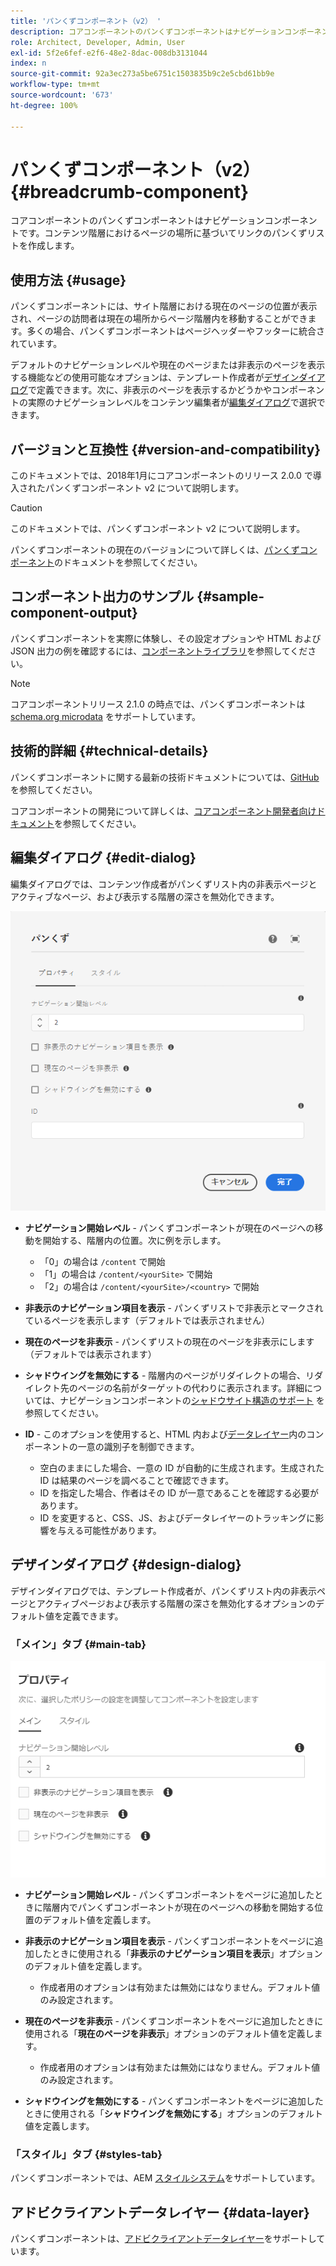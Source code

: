 ```yaml
---
title: 'パンくずコンポーネント（v2） '
description: コアコンポーネントのパンくずコンポーネントはナビゲーションコンポーネントです。コンテンツ階層におけるページの場所に基づいてリンクのパンくずリストを作成します。
role: Architect, Developer, Admin, User
exl-id: 5f2e6fef-e2f6-48e2-8dac-008db3131044
index: n
source-git-commit: 92a3ec273a5be6751c1503835b9c2e5cbd61bb9e
workflow-type: tm+mt
source-wordcount: '673'
ht-degree: 100%

---
```



# パンくずコンポーネント（v2）  {#breadcrumb-component}

コアコンポーネントのパンくずコンポーネントはナビゲーションコンポーネントです。コンテンツ階層におけるページの場所に基づいてリンクのパンくずリストを作成します。

## 使用方法 {#usage}

パンくずコンポーネントには、サイト階層における現在のページの位置が表示され、ページの訪問者は現在の場所からページ階層内を移動することができます。多くの場合、パンくずコンポーネントはページヘッダーやフッターに統合されています。

デフォルトのナビゲーションレベルや現在のページまたは非表示のページを表示する機能などの使用可能なオプションは、テンプレート作成者が[デザインダイアログ](#design-dialog)で定義できます。次に、非表示のページを表示するかどうかやコンポーネントの実際のナビゲーションレベルをコンテンツ編集者が[編集ダイアログ](#edit-dialog)で選択できます。

## バージョンと互換性 {#version-and-compatibility}

このドキュメントでは、2018年1月にコアコンポーネントのリリース 2.0.0 で導入されたパンくずコンポーネント v2 について説明します。

>[!CAUTION]
>
>このドキュメントでは、パンくずコンポーネント v2 について説明します。
>
>パンくずコンポーネントの現在のバージョンについて詳しくは、[パンくずコンポーネント](/help/components/breadcrumb.md)のドキュメントを参照してください。

## コンポーネント出力のサンプル {#sample-component-output}

パンくずコンポーネントを実際に体験し、その設定オプションや HTML および JSON 出力の例を確認するには、[コンポーネントライブラリ](https://adobe.com/go/aem_cmp_library_breadcrumb_jp)を参照してください。

>[!NOTE]
>
>コアコンポーネントリリース 2.1.0 の時点では、パンくずコンポーネントは [schema.org microdata](https://schema.org/BreadcrumbList) をサポートしています。

## 技術的詳細 {#technical-details}

パンくずコンポーネントに関する最新の技術ドキュメントについては、[GitHub](https://adobe.com/go/aem_cmp_tech_breadcrumb_v2_jp) を参照してください。

コアコンポーネントの開発について詳しくは、[コアコンポーネント開発者向けドキュメント](/help/developing/overview.md)を参照してください。

## 編集ダイアログ {#edit-dialog}

編集ダイアログでは、コンテンツ作成者がパンくずリスト内の非表示ページとアクティブなページ、および表示する階層の深さを無効化できます。

![パンくずコンポーネントの編集ダイアログ](/help/assets/breadcrumb-edit.png)

* **ナビゲーション開始レベル** - パンくずコンポーネントが現在のページへの移動を開始する、階層内の位置。次に例を示します。

   * 「0」の場合は `/content` で開始
   * 「1」の場合は `/content/<yourSite>` で開始
   * 「2」の場合は `/content/<yourSite>/<country>` で開始

* **非表示のナビゲーション項目を表示** - パンくずリストで非表示とマークされているページを表示します（デフォルトでは表示されません）
* **現在のページを非表示** - パンくずリストの現在のページを非表示にします（デフォルトでは表示されます）
* **シャドウイングを無効にする** - 階層内のページがリダイレクトの場合、リダイレクト先のページの名前がターゲットの代わりに表示されます。詳細については、ナビゲーションコンポーネントの[シャドウサイト構造のサポート](../v1/navigation.md#shadow-structure) を参照してください。
* **ID** - このオプションを使用すると、HTML 内および[データレイヤー](/help/developing/data-layer/overview.md)内のコンポーネントの一意の識別子を制御できます。
   * 空白のままにした場合、一意の ID が自動的に生成されます。生成された ID は結果のページを調べることで確認できます。
   * ID を指定した場合、作者はその ID が一意であることを確認する必要があります。
   * ID を変更すると、CSS、JS、およびデータレイヤーのトラッキングに影響を与える可能性があります。

## デザインダイアログ {#design-dialog}

デザインダイアログでは、テンプレート作成者が、パンくずリスト内の非表示ページとアクティブページおよび表示する階層の深さを無効化するオプションのデフォルト値を定義できます。

### 「メイン」タブ {#main-tab}

![](/help/assets/breadcrumb-design.png)

* **ナビゲーション開始レベル** - パンくずコンポーネントをページに追加したときに階層内でパンくずコンポーネントが現在のページへの移動を開始する位置のデフォルト値を定義します。
* **非表示のナビゲーション項目を表示** - パンくずコンポーネントをページに追加したときに使用される「**非表示のナビゲーション項目を表示**」オプションのデフォルト値を定義します。

   * 作成者用のオプションは有効または無効にはなりません。デフォルト値のみ設定されます。

* **現在のページを非表示** - パンくずコンポーネントをページに追加したときに使用される「**現在のページを非表示**」オプションのデフォルト値を定義します。

   * 作成者用のオプションは有効または無効にはなりません。デフォルト値のみ設定されます。

* **シャドウイングを無効にする** - パンくずコンポーネントをページに追加したときに使用される「**シャドウイングを無効にする**」オプションのデフォルト値を定義します。

### 「スタイル」タブ {#styles-tab}

パンくずコンポーネントでは、AEM [スタイルシステム](/help/get-started/authoring.md#component-styling)をサポートしています。

## アドビクライアントデータレイヤー {#data-layer}

パンくずコンポーネントは、[アドビクライアントデータレイヤー](/help/developing/data-layer/overview.md)をサポートしています。
